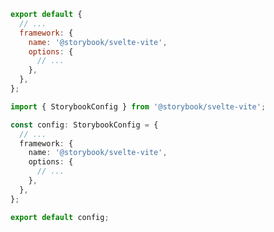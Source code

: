 ```js filename=".storybook/main.js" renderer="svelte" language="js"
export default {
  // ...
  framework: {
    name: '@storybook/svelte-vite',
    options: {
      // ...
    },
  },
};
```

```ts filename=".storybook/main.ts" renderer="svelte" language="ts"
import { StorybookConfig } from '@storybook/svelte-vite';

const config: StorybookConfig = {
  // ...
  framework: {
    name: '@storybook/svelte-vite',
    options: {
      // ...
    },
  },
};

export default config;
```
